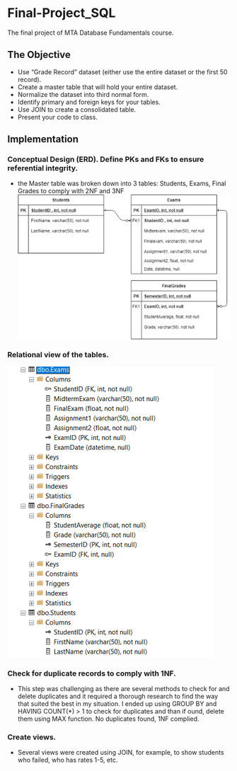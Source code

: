 # Final-Project_SQL
The final project of MTA Database Fundamentals course.
## The Objective
*	Use “Grade Record” dataset (either use the entire dataset or the first 50 record).
*	Create a master table that will hold your entire dataset.
*	Normalize the dataset into third normal form.
*	Identify primary and foreign keys for your tables.
*	Use JOIN to create a consolidated table.
*	Present your code to class.
## Implementation
### Conceptual Design (ERD). Define PKs and FKs to ensure referential integrity. 
* the Master table was broken down into 3 tables: Students, Exams, Final Grades to comply with 2NF and 3NF
![](ERD.png)

### Relational view of the tables. 
![](relational.png)

### Check for duplicate records to comply with 1NF. 
* This step was challenging as there are several methods to check for and delete duplicates and it required a thorough research to find the way that suited the best in my situation. I ended up using GROUP BY and HAVING COUNT(*) > 1 to check for duplicates and than if ound, delete them using MAX function. No duplicates found, 1NF complied.
### Create views.
* Several views were created using JOIN, for example, to show students who failed, who has rates 1-5, etc.
